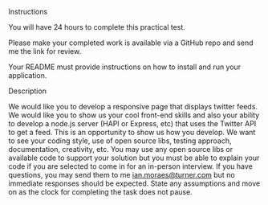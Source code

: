 Instructions

You will have 24 hours to complete this practical test.  

Please make your completed work is available via a GitHub repo and send me the link for review. 
 
Your README must provide instructions on how to install and run your application.

Description

We would like you to develop a responsive page that displays twitter feeds. We would like you to show us your cool front-end skills and also your ability to develop a node.js server (HAPI or Express, etc) that uses the Twitter API to get a feed.  This is an opportunity to show us how you develop. We want to see your coding style, use of open source libs, testing approach, documentation, creativity, etc.  You may use any open source libs or available code to support your solution but you must be able to explain your code if you are selected to come in for an in-person interview.  If you have questions, you may send them to me ian.moraes@turner.com but no immediate responses should be expected.  State any assumptions and move on as the clock for completing the task does not pause. 
